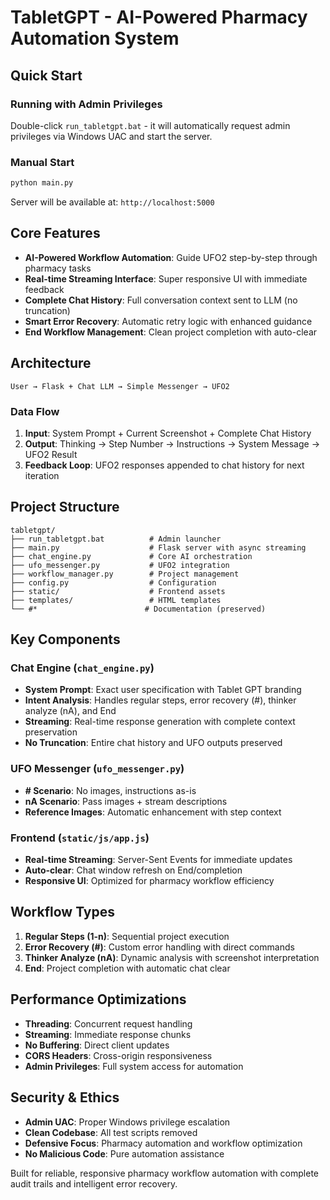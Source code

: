 # TabletGPT - AI-Powered Pharmacy Automation System

## Quick Start

### Running with Admin Privileges
Double-click `run_tabletgpt.bat` - it will automatically request admin privileges via Windows UAC and start the server.

### Manual Start
```bash
python main.py
```

Server will be available at: `http://localhost:5000`

## Core Features

- **AI-Powered Workflow Automation**: Guide UFO2 step-by-step through pharmacy tasks
- **Real-time Streaming Interface**: Super responsive UI with immediate feedback
- **Complete Chat History**: Full conversation context sent to LLM (no truncation)
- **Smart Error Recovery**: Automatic retry logic with enhanced guidance
- **End Workflow Management**: Clean project completion with auto-clear

## Architecture

```
User → Flask + Chat LLM → Simple Messenger → UFO2
```

### Data Flow
1. **Input**: System Prompt + Current Screenshot + Complete Chat History
2. **Output**: Thinking → Step Number → Instructions → System Message → UFO2 Result
3. **Feedback Loop**: UFO2 responses appended to chat history for next iteration

## Project Structure

```
tabletgpt/
├── run_tabletgpt.bat          # Admin launcher
├── main.py                    # Flask server with async streaming
├── chat_engine.py             # Core AI orchestration
├── ufo_messenger.py           # UFO2 integration
├── workflow_manager.py        # Project management
├── config.py                  # Configuration
├── static/                    # Frontend assets
├── templates/                 # HTML templates
└── #*                        # Documentation (preserved)
```

## Key Components

### Chat Engine (`chat_engine.py`)
- **System Prompt**: Exact user specification with Tablet GPT branding
- **Intent Analysis**: Handles regular steps, error recovery (#), thinker analyze (nA), and End
- **Streaming**: Real-time response generation with complete context preservation
- **No Truncation**: Entire chat history and UFO outputs preserved

### UFO Messenger (`ufo_messenger.py`)
- **# Scenario**: No images, instructions as-is
- **nA Scenario**: Pass images + stream descriptions
- **Reference Images**: Automatic enhancement with step context

### Frontend (`static/js/app.js`)
- **Real-time Streaming**: Server-Sent Events for immediate updates
- **Auto-clear**: Chat window refresh on End/completion
- **Responsive UI**: Optimized for pharmacy workflow efficiency

## Workflow Types

1. **Regular Steps (1-n)**: Sequential project execution
2. **Error Recovery (#)**: Custom error handling with direct commands
3. **Thinker Analyze (nA)**: Dynamic analysis with screenshot interpretation
4. **End**: Project completion with automatic chat clear

## Performance Optimizations

- **Threading**: Concurrent request handling
- **Streaming**: Immediate response chunks
- **No Buffering**: Direct client updates
- **CORS Headers**: Cross-origin responsiveness
- **Admin Privileges**: Full system access for automation

## Security & Ethics

- **Admin UAC**: Proper Windows privilege escalation
- **Clean Codebase**: All test scripts removed
- **Defensive Focus**: Pharmacy automation and workflow optimization
- **No Malicious Code**: Pure automation assistance

Built for reliable, responsive pharmacy workflow automation with complete audit trails and intelligent error recovery.
